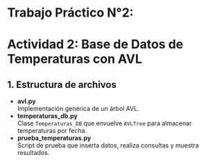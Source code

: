 # Trabajo Práctico N°2: 
# Actividad 2: Base de Datos de Temperaturas con AVL

## 1. Estructura de archivos

- **avl.py**  
  Implementación genérica de un árbol AVL.
- **temperaturas_db.py**  
  Clase `Temperaturas_DB` que envuelve `AVLTree` para almacenar temperaturas por fecha.
- **prueba_temperaturas.py**  
  Script de prueba que inserta datos, realiza consultas y muestra resultados.
